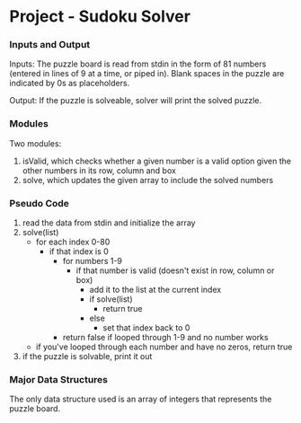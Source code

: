 # Project - Sudoku Solver

### Inputs and Output
Inputs: The puzzle board is read from stdin in the form of 81 numbers (entered in lines of 9 at a time, or piped in). Blank spaces in the puzzle are indicated by 0s as placeholders.

Output: If the puzzle is solveable, solver will print the solved puzzle. 

### Modules
Two modules:
1. isValid, which checks whether a given number is a valid option given the other numbers in its row, column and box
2. solve, which updates the given array to include the solved numbers

### Pseudo Code
1. read the data from stdin and initialize the array
2. solve(list)
    * for each index 0-80
        *  if that index is 0
            * for numbers 1-9
                * if that number is valid (doesn't exist in row, column or box)
                    * add it to the list at the current index
                    * if solve(list)
                        * return true
                    * else
                        * set that index back to 0
            * return false if looped through 1-9 and no number works
    * if you've looped through each number and have no zeros, return true
3. if the puzzle is solvable, print it out


### Major Data Structures
The only data structure used is an array of integers that represents the puzzle board. 